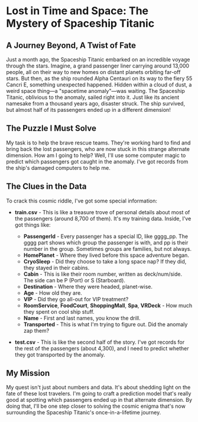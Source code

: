 # Lost in Time and Space: The Mystery of Spaceship Titanic



## A Journey Beyond, A Twist of Fate

Just a month ago, the Spaceship Titanic embarked on an incredible voyage through the stars. Imagine, a grand passenger liner carrying around 13,000 people, all on their way to new homes on distant planets orbiting far-off stars.
But then, as the ship rounded Alpha Centauri on its way to the fiery 55 Cancri E, something unexpected happened. Hidden within a cloud of dust, a weird space thing—a "spacetime anomaly"—was waiting. The Spaceship Titanic, oblivious to the anomaly, sailed right into it. Just like its ancient namesake from a thousand years ago, disaster struck. The ship survived, but almost half of its passengers ended up in a different dimension!

## The Puzzle I Must Solve

My task is to help the brave rescue teams. They're working hard to find and bring back the lost passengers, who are now stuck in this strange alternate dimension. How am I going to help? Well, I'll use some computer magic to predict which passengers got caught in the anomaly. I've got records from the ship's damaged computers to help me.


## The Clues in the Data

To crack this cosmic riddle, I've got some special information:

- **train.csv** - This is like a treasure trove of personal details about most of the passengers (around 8,700 of them). It's my training data. Inside, I've got things like:

    - **PassengerId** - Every passenger has a special ID, like gggg_pp. The gggg part shows which group the passenger is with, and pp is their number in the group. Sometimes groups are families, but not always.
    - **HomePlanet** - Where they lived before this space adventure began.
    - **CryoSleep** - Did they choose to take a long space nap? If they did, they stayed in their cabins.
    - **Cabin** - This is like their room number, written as deck/num/side. The side can be P (Port) or S (Starboard).
    - **Destination** - Where they were headed, planet-wise.
    - **Age** - How old they are.
    - **VIP** - Did they go all-out for VIP treatment?
    - **RoomService**, **FoodCourt**, **ShoppingMall**, **Spa**, **VRDeck** - How much they spent on cool ship stuff.
    - **Name** - First and last names, you know the drill.
    - **Transported** - This is what I'm trying to figure out. Did the anomaly zap them?

- **test.csv** - This is like the second half of the story. I've got records for the rest of the passengers (about 4,300), and I need to predict whether they got transported by the anomaly.




## My Mission

My quest isn't just about numbers and data. It's about shedding light on the fate of these lost travelers. I'm going to craft a prediction model that's really good at spotting which passengers ended up in that alternate dimension. By doing that, I'll be one step closer to solving the cosmic enigma that's now surrounding the Spaceship Titanic's once-in-a-lifetime journey.
